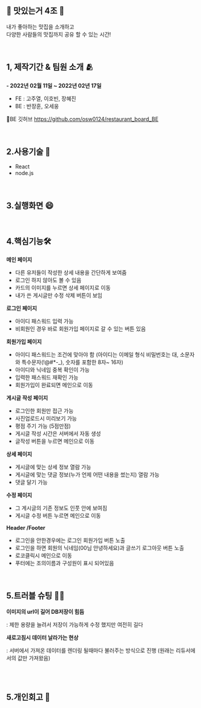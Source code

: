 
🍰 맛있는거 4조 🍰
-----------------
내가 좋아하는 맛집을 소개하고
<br/>
다양한 사람들의 맛집까지 공유 할 수 있는 시간!

<br/>

1, 제작기간 & 팀원 소개 🫂
------------------
**- 2022년 02월 11일 ~ 2022년 02년 17일**

  - FE : 고주열, 이호빈, 장혜진 
  - BE : 반장훈, 오세웅

📍BE 깃허브
https://github.com/osw0124/restaurant_board_BE

<br/>
 
2.사용기술  📌
------------------
- React
- node.js


<br/>

3.실행화면 😄
------------------


<br/>


4.핵심기능🛠
------------------
**메인 페이지**

- 다른 유저들이 작성한 상세 내용을 간단하게 보여줌
- 로그인 하지 않아도 볼 수 있음 
- 카드의 이미지를 누르면 상세 페이지로 이동
- 내가 쓴 게시글만 수정 삭제 버튼이 보임 

**로그인 페이지**

- 아이디 패스워드 입력 가능
- 비회원인 경우 바로 회원가입 페이지로 갈 수 있는 버튼 있음 

**회원가입 페이지**

- 아이디 패스워드는 조건에 맞아야 함 (아이디는 이메일 형식 비밀번호는 대, 소문자와 특수문자(!@#*-_), 숫자를 포함한 8자~ 16자)
- 아이디와 닉네임 중복 확인이 가능 
- 입력한 패스워드 재확인 가능 
- 회원가입이 완료되면 메인으로 이동

**게시글 작성 페이지**

- 로그인한 회원만 접근 가능 
- 사진업로드시 미리보기 가능
- 평점 주기 가능 (5점만점)
- 게시글 작성 시간은 서버에서 자동 생성 
- 글작성 버튼을 누르면 메인으로 이동 

**상세 페이지**

- 게시글에 맞는 상세 정보 열람 가능 
- 게시글에 맞는 댓글 정보(누가 언제 어떤 내용을 썼는지) 열람 가능
- 댓글 달기 가능 

**수정 페이지**

- 그 게시글의 기존 정보도 인풋 안에 보여짐 
- 게시글 수정 버튼 누르면 메인으로 이동

**Header /Footer**

- 로그인을 안한경우에는 로그인 회원가입 버튼 노출
- 로그인을 하면 회원의 닉네임(00님 안녕하세요)과 글쓰기 로그아웃 버튼 노출
- 로코클릭시 메인으로 이동
- 푸터에는 조의이름과 구성원이 표시 되어있음 

<br/>

5.트러블 슈팅 😮‍💨
------------------
**이미지의 url이 길어 DB저장이 힘듬**
  
  : 제한 용량을 늘려서 저장이 가능하게 수정 했지만 여전히 길다 

**새로고침시 데이터 날라가는 현상**
 
 : 서버에서 가져온 데이터를 렌더링 될때마다 불러주는 방식으로 진행 (원래는 리듀서에서의 값만 가져왔음)

<br/>
<br/>


5.개인회고 🤫
------------------
